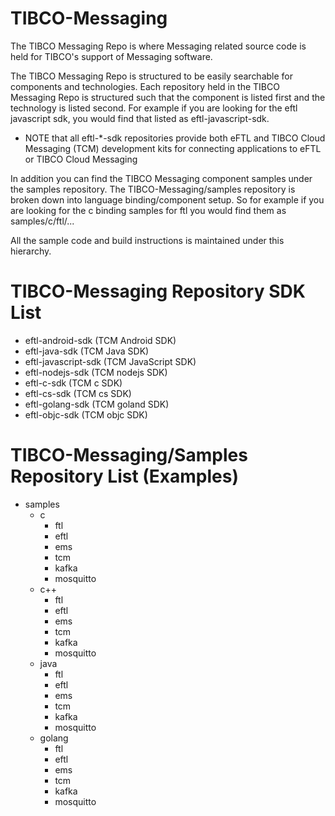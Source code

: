 # TIBCO-Messaging
The TIBCO Messaging Repo is where Messaging related source code is held for TIBCO's support of  Messaging software.

The TIBCO Messaging Repo is structured to be easily searchable for components and technologies.
Each repository held in the TIBCO Messaging Repo is structured such that the component is listed first and the
technology is listed second.  For example if you are looking for the eftl javascript sdk, you would find that
listed as eftl-javascript-sdk.

* NOTE that all eftl-*-sdk repositories provide both eFTL and TIBCO Cloud Messaging (TCM) development kits for
connecting applications to eFTL or TIBCO Cloud Messaging

In addition you can find the TIBCO Messaging component samples under the samples repository.
The TIBCO-Messaging/samples repository is broken down into language binding/component setup.
So for example if you are looking for the c binding samples for ftl you would find them as samples/c/ftl/...

All the sample code and build instructions is maintained under this hierarchy.

# TIBCO-Messaging Repository SDK List 
   * eftl-android-sdk (TCM Android SDK)
   * eftl-java-sdk (TCM Java SDK)
   * eftl-javascript-sdk (TCM JavaScript SDK)
   * eftl-nodejs-sdk (TCM nodejs SDK)
   * eftl-c-sdk (TCM c SDK)
   * eftl-cs-sdk (TCM cs SDK)
   * eftl-golang-sdk (TCM goland SDK)
   * eftl-objc-sdk (TCM objc SDK)

# TIBCO-Messaging/Samples Repository List (Examples)
   * samples
      * c
         * ftl
         * eftl
         * ems
         * tcm
         * kafka
         * mosquitto
      * c++
         * ftl
         * eftl
         * ems
         * tcm
         * kafka
         * mosquitto
      * java
         * ftl
         * eftl
         * ems
         * tcm
         * kafka
         * mosquitto
      * golang
         * ftl
         * eftl
         * ems
         * tcm
         * kafka
         * mosquitto
